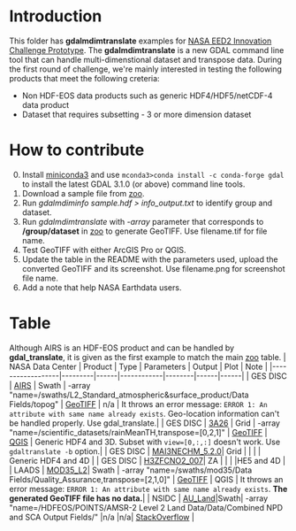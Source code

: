 # Introduction

 This folder has **gdalmdimtranslate** examples for [NASA EED2 Innovation Challenge Prototype](https://bugs.earthdata.nasa.gov/browse/ICP-2). The **gdalmdimtranslate** is a new GDAL command line tool that can handle multi-dimenstional dataset and transpose data.  During the first round of challenge, we're mainly interested in testing the following products that meet the following creteria:
 
  * Non HDF-EOS data products such as generic HDF4/HDF5/netCDF-4 data product
  * Dataset that requires subsetting - 3 or more dimension dataset

# How to contribute

0. Install [miniconda3](https://docs.conda.io/en/latest/miniconda.html) and use ```mconda3>conda install -c conda-forge gdal``` to install the latest GDAL 3.1.0 (or above) command line tools.
1. Download a sample file from [zoo](http://hdfeos.org/zoo).
2. Run *gdalmdiminfo sample.hdf > info_output.txt* to identify group and dataset. 
3. Run *gdalmdimtranslate* with *-array* parameter that corresponds to **/group/dataset** in [zoo](http://hdfeos.org/zoo) to generate GeoTIFF. Use filename.tif for file name.
4. Test GeoTIFF with either ArcGIS Pro or QGIS.
5. Update the table in the README with the parameters used, upload the converted GeoTIFF and its screenshot. Use filename.png for screenshot file name.
6. Add a note that help NASA Earthdata users.

# Table
  Although AIRS is an HDF-EOS product and can be handled by **gdal_translate**, it is given as the first example to match the main  [zoo](http://hdfeos.org/zoo) table.
| NASA Data Center | Product | Type | Parameters | Output | Plot | Note |
|------------------|---------|------|------------|--------|------|------|
| GES DISC | [AIRS](https://gamma.hdfgroup.org/ftp/pub/outgoing/NASAHDF/AIRS.2002.08.30.227.L2.RetStd_H.v6.0.12.0.G14101125810.hdf) | Swath | -array "name=/swaths/L2_Standard_atmospheric&surface_product/Data Fields/topog" | [GeoTIFF](AIRS.2002.08.30.227.L2.RetStd_H.v6.0.12.0.G14101125810.hdf.tif) | n/a | It throws an error message: ```ERROR 1: An attribute with same name already exists```. Geo-location information can't be handled properly. Use gdal_translate.|
| GES DISC | [3A26](https://gamma.hdfgroup.org/ftp/pub/outgoing/NASAHDF/3A26.20140101.7.HDF) | Grid | -array "name=/scientific_datasets/rainMeanTH,transpose=[0,2,1]" | [GeoTIFF](3A26.20140101.7.HDF.tif) | [QGIS](3A26.20140101.7.HDF.qgis.png) | Generic HDF4 and 3D. Subset with ```view=[0,:,:]``` doesn't work. Use ```gdaltranslate -b``` option.|
| GES DISC | [MAI3NECHM_5.2.0](https://gamma.hdfgroup.org/ftp/pub/outgoing/NASAHDF/MERRA300.prod.assim.inst3_3d_chm_Ne.20021201.hdf)| Grid | | | | Generic HDF4 and 4D |
| GES DISC | [H3ZFCNO2_007](https://gamma.hdfgroup.org/ftp/pub/outgoing/NASAHDF/HIRDLS-Aura_L3ZFCNO2_v07-00-20-c01_2005d022-2008d077.he5)| ZA | | | |HE5 and 4D |
| LAADS | [MOD35_L2](https://gamma.hdfgroup.org/ftp/pub/outgoing/NASAHDF/MORE/LAADS/MOD/MOD35_L2.A2017060.1010.006.2017060203649.hdf)| Swath |  -array "name=/swaths/mod35/Data Fields/Quality_Assurance,transpose=[2,1,0]" | [GeoTIFF](MOD35_L2.A2017060.1010.006.2017060203649.hdf.tif) | QGIS | It throws an error message:  ```ERROR 1: An attribute with same name already exists```. **The generated GeoTIFF file has no data.**|
| NSIDC | [AU_Land](https://nsidc.org/data/AU_Land/versions/1)|Swath| -array "name=/HDFEOS/POINTS/AMSR-2 Level 2 Land Data/Data/Combined NPD and SCA Output Fields/"  |n/a |n/a| [StackOverflow](https://stackoverflow.com/questions/62900396/gdalmdimtranslate-hdf5-file-with-components) |

